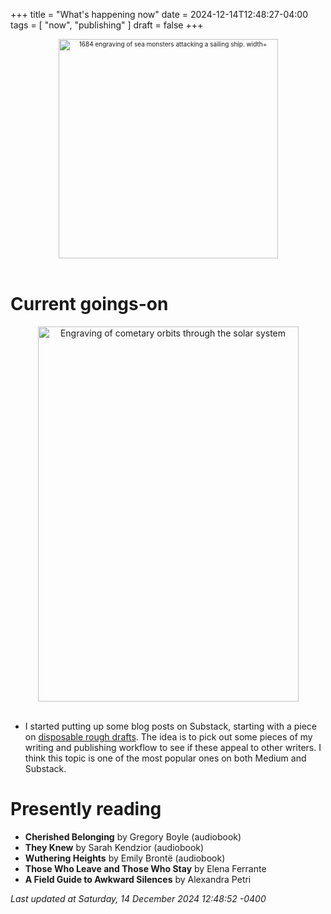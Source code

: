 +++
title = "What's happening now"
date = 2024-12-14T12:48:27-04:00
tags = [
    "now",
    "publishing"
]
draft = false
+++
<div align="center" style="font-size:x-small"><img src="https://milkfish08.s3.amazonaws.com/photo/blog/abovethefold/1684-untitled-engraving-of-sea-monsters-attacking-a-sailing-vessel-49fa31.jpg" alt="1684 engraving of sea monsters attacking a sailing ship. width="512" height="351" title="Sea monsters attacking a sailing ship" /></div><br clear="all" />

# Current goings-on

<div align="center"><img src="https://milkfish08.s3.amazonaws.com/photo/blog/comets.jpeg" height=600 width=417 alt="Engraving of cometary orbits through the solar system" title="Comets" /></div><br clear="all" />

* I started putting up some blog posts on Substack, starting with a piece on [disposable rough drafts](https://substack.com/home/post/p-153065067).
The idea is to pick out some pieces of my writing and publishing workflow to see if these appeal to other writers.
I think this topic is one of the most popular ones on both Medium and Substack.

# Presently reading

* __Cherished Belonging__ by Gregory Boyle (audiobook)
* __They Knew__ by Sarah Kendzior (audiobook)
* __Wuthering Heights__ by Emily Bront&euml; (audiobook)
* __Those Who Leave and Those Who Stay__ by Elena Ferrante
* __A Field Guide to Awkward Silences__ by Alexandra Petri

*Last updated at Saturday, 14 December 2024 12:48:52 -0400*
